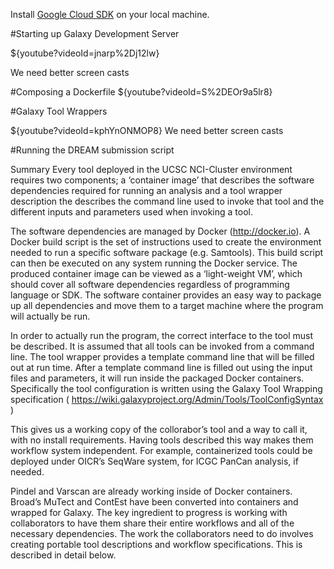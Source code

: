Install [Google Cloud SDK](https://developers.google.com/cloud/sdk/) on your local machine.

#Starting up Galaxy Development Server

${youtube?videoId=jnarp%2Dj12lw}

We need better screen casts

#Composing a Dockerfile
${youtube?videoId=S%2DEOr9a5lr8}


#Galaxy Tool Wrappers

${youtube?videoId=kphYnONMOP8}
We need better screen casts

#Running the DREAM submission script



Summary
Every tool deployed in the UCSC NCI-Cluster environment requires two components; a ‘container image’ that describes the software dependencies required for running an analysis and a tool wrapper description the describes the command line used to invoke that tool and the different inputs and parameters used when invoking a tool.

The software dependencies are managed by Docker (http://docker.io). A Docker build script is the set of instructions used to create the environment needed to run a specific software package (e.g. Samtools).  This build script can then be executed on any system running the Docker service.  The produced container image can be viewed as a ‘light-weight VM’, which should cover all software dependencies regardless of programming language or SDK. The software container provides an easy way to package up all dependencies and move them to a target machine where the program will actually be run.

In order to actually run the program, the correct interface to the tool must be described. It is assumed that all tools can be invoked from a command line. The tool wrapper provides a template command line that will be filled out at run time. After a template command line is filled out using the input files and parameters, it will run inside the packaged Docker containers. Specifically the tool configuration is written using the Galaxy Tool Wrapping specification ( https://wiki.galaxyproject.org/Admin/Tools/ToolConfigSyntax )

This gives us a working copy of the collorabor’s tool and a way to call it, with no install requirements. Having tools described this way makes them workflow system independent. For example, containerized tools could be deployed under OICR’s SeqWare system, for ICGC PanCan analysis, if needed.

Pindel and Varscan are already working inside of Docker containers.  Broad’s MuTect and ContEst have been converted into containers and wrapped for Galaxy. The key ingredient to progress is working with collaborators to have them share their entire workflows and all of the necessary dependencies.  The work the collaborators need to do involves creating portable tool descriptions and workflow specifications.  This is described in detail below.
